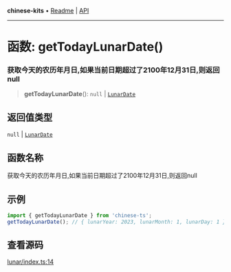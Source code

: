 **chinese-kits** • [Readme](../README.md) \| [API](../globals.md)

***

# 函数: getTodayLunarDate()

### 获取今天的农历年月日,如果当前日期超过了2100年12月31日,则返回null

<a id="undefined" name="undefined"></a>

> **getTodayLunarDate**(): `null` \| [`LunarDate`](../type-aliases/LunarDate.md)

## 返回值类型

`null` \| [`LunarDate`](../type-aliases/LunarDate.md)

## 函数名称

获取今天的农历年月日,如果当前日期超过了2100年12月31日,则返回null

## 示例

```ts
import { getTodayLunarDate } from 'chinese-ts';
getTodayLunarDate(); // { lunarYear: 2023, lunarMonth: 1, lunarDay: 1 }
```

## 查看源码

[lunar/index.ts:14](https://github.com/hacxy/chinese-kit/blob/49e6f8f01f8481c0a00e21902b1dd967b6160bdd/src/lunar/index.ts#L14)
